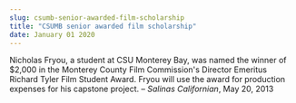 ```yaml
---
slug: csumb-senior-awarded-film-scholarship
title: "CSUMB senior awarded film scholarship"
date: January 01 2020
---
```


 
<p>
  Nicholas Fryou, a student at CSU Monterey Bay, was named the winner of $2,000
  in the Monterey County Film Commission's Director Emeritus Richard Tyler Film
  Student Award. Fryou will use the award for production expenses for his
  capstone project. – <em>Salinas Californian</em>, May 20, 2013
</p>
 
